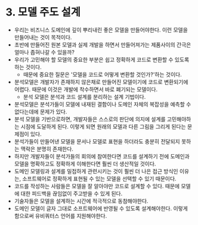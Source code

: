 # 3. 모델 주도 설계

- 우리는 비즈니스 도메인에 깊이 뿌리내린 좋은 모델을 만들어야한다. 이런 모델을 만들어내는 것이 목적이다.
- 초반에 만들어진 원본 모델과 실제 개발을 하면서 만들어져가는 제품사이의 간극은 얼마나 좁혀나갈 수 있을까?
- 우리가 고민해야 할 모델의 중요한 부분은 쉽고 정확하게 코드로 변환할 수 있도록하는 것이다.
  - 때문에 중요한 질문은 '모델을 코드로 어떻게 변환할 것인가?'하는 것이다.
- 분석모델은 개발자가 존재하지 않은채로 만들어진 모델이기에 코드로 변환되기에 어렵다. 때문에 이것은 개발에 착수하면서 바로 폐기되는 모델이다.
  - 분석 모델은 분석과 코드 설계를 분리하는 설계 기법이다.
- 분석모델은 분석가들이 모델에 내재된 결함이나 도메인 자체의 복잡성을 예측할 수 없다는데에 문제가 있다.
- 분석 모델을 기반으로하면, 개발자들은 스스로의 판단에 의지에 설계를 고민해야하는 시점에 도달하게 된다. 이렇게 되면 원래의 모델과 다른 그림을 그리게 된다는 문제점이 있다.
- 분석가들이 만들어낸 모델을 문서나 모델로 표현을 하더라도 충분히 전달되지 못하는 맥락은 분명히 존재한다.
- 하지만 개발자들이 분석가들의 회의에 참여한다면 코드를 설계하기 전에 도메인과 모델을 명확하고도 정확하게 이해한다면 훨씬 더 생산적일 것이다.
- 도메인 모델링과 설계를 밀접하게 관련시키는 것이 훨씬 더 나은 접근 방식인 이유는, 소프트웨어로 정확하게 표현될 수 있는 모델을 선택할 수 있기 때문이다.
- 코드를 작성하는 사람들은 모델을 잘 알아야만 코드로 설계할 수 있다. 때문에 모델에 대한 피드백을 끊임없이 주고받을 수 있게 된다.
- 기술자들은 모델을 설계하는 시간에 적극적으로 동참해야한다.
- 도메인 모델이 글자 그대로 소프트웨어에 반영될 수 있도록 설계해야한다. 이렇게 함으로써 유비쿼터스 언어를 지원해야한다.
